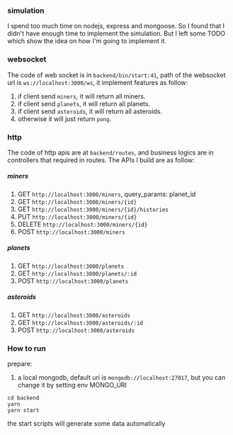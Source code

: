 ### simulation
I spend too much time on nodejs, express and mongoose. So I found that I didn't have enough time to implement the simulation. But I left some TODO which show the idea on how I'm going to implement it.

### websocket
The code of web socket is in `backend/bin/start:41`, path of the websocket url is `ws://localhost:3000/ws`, it implement features as follow:
1. if client send `miners`, it will return all miners.
2. if client send `planets`, it will return all planets.
3. if client send `asteroids`, it will return all asteroids.
4. otherwise it will just return `pong`.

### http
The code of http apis are at `backend/routes`, and business logics are in controllers that required in routes.
The APIs I build are as follow:

##### miners
1. GET `http://localhost:3000/miners`, query_params: planet_id
2. GET `http://localhost:3000/miners/{id}`
3. GET `http://localhost:3000/miners/{id}/histories`
3. PUT `http://localhost:3000/miners/{id}`
4. DELETE `http://localhost:3000/miners/{id}`
5. POST `http://localhost:3000/miners`

##### planets
1. GET `http://localhost:3000/planets`
2. GET `http://localhost:3000/planets/:id`
2. POST `http://localhost:3000/planets`

##### asteroids
1. GET `http://localhost:3000/asteroids`
2. GET `http://localhost:3000/asteroids/:id`
2. POST `http://localhost:3000/asteroids`

### How to run
prepare:
1. a local mongodb, default uri is `mongodb://localhost:27017`, but you can change it by setting env MONGO_URI

```
cd backend
yarn
yarn start
```

the start scripts will generate some data automatically


